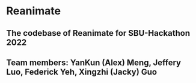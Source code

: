 #  Reanimate
## The codebase of Reanimate for SBU-Hackathon 2022
## Team members: YanKun (Alex) Meng, Jeffery Luo, Federick Yeh, Xingzhi (Jacky) Guo
